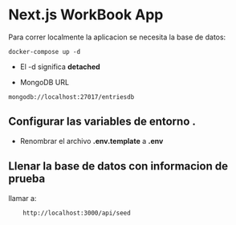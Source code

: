 # Next.js WorkBook App

Para correr localmente la aplicacion se necesita la base de datos:

```
docker-compose up -d
```

- El -d significa **detached**

- MongoDB URL

```
mongodb://localhost:27017/entriesdb

```

## Configurar las variables de entorno .

- Renombrar el archivo **.env.template** a **.env**

## Llenar la base de datos con informacion de prueba

llamar a:

```
    http://localhost:3000/api/seed
```
